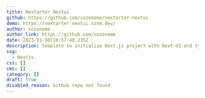 ```yaml
---
title: Nextarter Nextui
github: https://github.com/sozonome/nextarter-nextui
demo: https://nextarter-nextui.sznm.dev/
author: sozonome
author_link: https://github.com/sozonome
date: 2023-11-30T10:57:40.235Z
description: template to initialize Next.js project with Next-UI and typescript setup
ssg:
  - Nextjs
css: []
cms: []
category: []
draft: true
disabled_reason: Github repo not found
---
```

